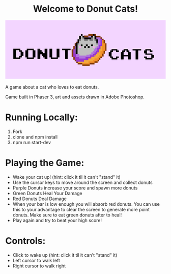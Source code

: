 <h1 align="center"> Welcome to Donut Cats!</h1>
<p align="center"><img src="./public/assets/banner/banner.png"/></p>

A game about a cat who loves to eat donuts.

Game built in Phaser 3, art and assets drawn in Adobe Photoshop.

# Running Locally:

1. Fork
2. clone and npm install
3. npm run start-dev

# Playing the Game:

- Wake your cat up! (hint: click it til it can't "stand" it)
- Use the cursor keys to move around the screen and collect donuts
- Purple Donuts increase your score and spawn more donuts
- Green Donuts Heal Your Damage
- Red Donuts Deal Damage
- When your bar is low enough you will absorb red donuts. You can
  use this to your advantage to clear the screen to generate more point donuts. Make sure to eat green donuts after to heal!
- Play again and try to beat your high score!

# Controls:

- Click to wake up (hint: click it til it can't "stand" it)
- Left cursor to walk left
- Right cursor to walk right
